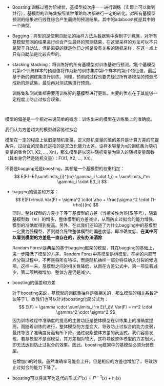 * Boosting:训练过程为阶梯状，基模型按次序一一进行训练（实现上可以做到并行），基模型的训练集按照某种策略每次都进行一定的转化。对所有基模型预测的结果进行线性综合产生最终的预测结果。其中的adaboost就是其中的一个典型。

* Bagging：典型的是使用自助法的抽样方法从数据集中得到子训练集，对所有基模型预测的结果进行综合产生最终的预测结果，在这里采样的方法可以不只是限于自助法，但是需要的就是他们之间是没有关系的随机采样，在这一点上只有自助法是比较典型的。

* stacking:stacking：将训练好的所有基模型对训练基进行预测，第j个基模型对第i个训练样本的预测值将作为新的训练集中第i个样本的第j个特征值，最后基于新的训练集进行训练。同理，预测的过程也要先经过所有基模型的预测形成新的测试集，最后再对测试集进行预测。

  训练集和测试集都需要用训练好的基模型进行更新。主要的优点在于其能够一定程度上防止过拟合现象。

  ​

模型的偏差是一个相对来说简单的概念：训练出来的模型在训练集上的准确度。

我们认为方差越大的模型越容易过拟合

模型在一定的程度上依旧是随机变量。定义随机变量的值的差异是计算方差的前提条件。过拟合的现象还是指的是其泛化能力太差。设样本容量为n的训练集为随机变量的集合(X1, X2, ..., Xn)，那么模型是以这些随机变量为输入的随机变量函数（其本身仍然是随机变量）：F(X1, X2, ..., Xn)。

不管是bagging还是boosting，其都是一个基模型的权重相加：
$$
E(F)=E(\sum\limits_{i}^{m} \gamma_i \cdot f_i) = \sum\limits_i^m \gamma_i \cdot E(f_i)
$$

* bagging的偏差和方差：
  $$
  E(F)=\mu\\
  Var(F) = \sigma^2 \cdot \rho + \frac{\sigma ^2 \cdot (1-\rho)}{m}
  $$
  同时，整体模型的方差小于等于基模型的方差（当相关性为1时取等号），随着基模型数（m）的增多，整体模型的方差减少，从而防止过拟合的能力增强，模型的准确度得到提高。另外，在此我们还知道了为什么bagging中的基模型一定要为强模型，否则就会导致整体模型的偏差度低，即准确度低。**在其中可以看到模型的方差是一直存在的，没有办法消除**

  Random Forest是典型的基于bagging框架的模型，其在bagging的基础上，进一步降低了模型的方差。Random Fores中基模型是树模型，在树的内部节点分裂过程中，不再是将所有特征，而是随机抽样一部分特征纳入分裂的候选项。这样一来，基模型之间的相关性降低，从而在方差公式中，第一项显著减少，第二项稍微增加，整体方差仍是减少。

* boosting的偏差和方差

  对于boosting来说，基模型的训练集抽样是强相关的，那么模型的相关系数近似等于1，故我们也可以针对boosting化简公式为：
  $$
  E(F) = \gamma \cdot \sum\limits_i^m E(f_i)\\
  Var(F) = m^2 \cdot \gamma^2 \cdot \sigma^2
  $$
  因为训练过程中准确度的提高的主要功臣是整体模型在训练集上的准确度提高，而随着训练的进行，整体模型的方差变大，导致防止过拟合的能力变弱，最终导致了准确度反而有所下降。通过观察整体方差的表达式，我们容易发现，若基模型不是弱模型，其方差相对较大，这将导致整体模型的方差很大，即无法达到防止过拟合的效果。因此，boosting框架中的基模型必须为弱模型。

  在增加m的时候，虽然准确率可能会上升，但是相应的方差也增加了，导致防止过拟合的能力下降了。

* boosting可以将其写为迭代的形式:$F^i(x) = F^{i-1}(x)  + h_i(x)$ 

  ​

  ​

